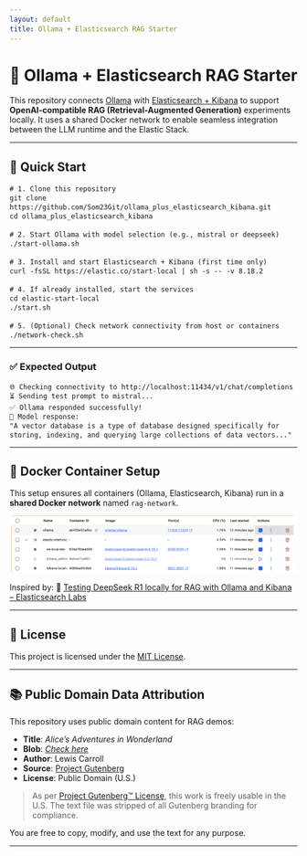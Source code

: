 ```yaml
---
layout: default
title: Ollama + Elasticsearch RAG Starter
---
```


# 🧠 Ollama + Elasticsearch RAG Starter

This repository connects [Ollama](https://ollama.com) with [Elasticsearch + Kibana](https://elastic.co) to support **OpenAI-compatible RAG (Retrieval-Augmented Generation)** experiments locally. It uses a shared Docker network to enable seamless integration between the LLM runtime and the Elastic Stack.

---

## 🚀 Quick Start

```
# 1. Clone this repository
git clone https://github.com/Som23Git/ollama_plus_elasticsearch_kibana.git
cd ollama_plus_elasticsearch_kibana

# 2. Start Ollama with model selection (e.g., mistral or deepseek)
./start-ollama.sh

# 3. Install and start Elasticsearch + Kibana (first time only)
curl -fsSL https://elastic.co/start-local | sh -s -- -v 8.18.2

# 4. If already installed, start the services
cd elastic-start-local
./start.sh

# 5. (Optional) Check network connectivity from host or containers
./network-check.sh
```

---

### ✅ Expected Output

```text
🌐 Checking connectivity to http://localhost:11434/v1/chat/completions
⏳ Sending test prompt to mistral...
✅ Ollama responded successfully!
🧠 Model response:
"A vector database is a type of database designed specifically for storing, indexing, and querying large collections of data vectors..."
```

---

## 🐳 Docker Container Setup

This setup ensures all containers (Ollama, Elasticsearch, Kibana) run in a **shared Docker network** named `rag-network`.

![Docker Container Setup](./assets/docker_container_setup.png)

Inspired by:
🔗 [Testing DeepSeek R1 locally for RAG with Ollama and Kibana – Elasticsearch Labs](https://www.elastic.co/search-labs/blog/deepseek-rag-ollama-playground)

---

## 📝 License

This project is licensed under the [MIT License](./LICENSE).

---

## 📚 Public Domain Data Attribution

This repository uses public domain content for RAG demos:

* **Title**: *Alice’s Adventures in Wonderland*
* **Blob**: [*Check here*](https://www.gutenberg.org/cache/epub/11/pg11.txt)
* **Author**: Lewis Carroll
* **Source**: [Project Gutenberg](https://www.gutenberg.org/ebooks/11)
* **License**: Public Domain (U.S.)

> As per [Project Gutenberg™ License](https://www.gutenberg.org/license), this work is freely usable in the U.S. The text file was stripped of all Gutenberg branding for compliance.

You are free to copy, modify, and use the text for any purpose.

---